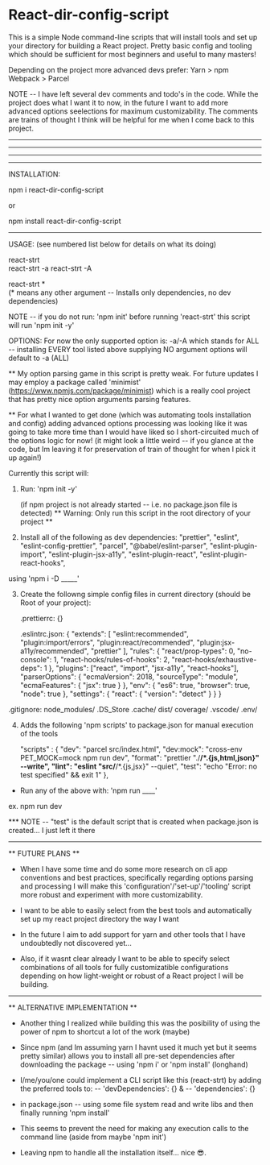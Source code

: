 # React-dir-config-script

This is a simple Node command-line scripts that will install tools and set up your directory for building a React project. Pretty basic config and tooling which should be sufficient for most beginners and useful to many masters! 

Depending on the project more advanced devs prefer:
    Yarn > npm
    Webpack > Parcel

NOTE -- I have left several dev comments and todo's in the code. 
        While the project does what I want it to now, in the future I want to add more advanced options seelections for maximum customizability. The comments are trains of thought I think will be helpful for me when I come back to this project.

-------------------------------------------------------------------------------------------------------
-----------------------------------------------------------
-----------------------
-----------------------

INSTALLATION: 

npm i react-dir-config-script

or

npm install react-dir-config-script

-----------------------

USAGE: 
(see numbered list below for details on what its doing)

react-strt         
react-strt -a
react-strt -A

react-strt *  
(* means any other argument -- Installs only dependencies, no dev dependencies)

NOTE -- if you do not run: 'npm init' before running 'react-strt' this script will run 'npm init -y'

OPTIONS:
For now the only supported option is:
-a/-A
which stands for ALL -- installing EVERY tool listed above 
supplying NO argument options will default to -a (ALL)

** My option parsing game in this script is pretty weak. For future updates I may employ a package called 'minimist' (https://www.npmjs.com/package/minimist) which is a really cool project that has pretty nice option arguments parsing features.

** For what I wanted to get done (which was automating tools installation and config) adding advanced options processing was looking like it was going to take more time than I would have liked so I short-circuited much of the options logic for now! (it might look a little weird -- if you glance at the code, but Im leaving it for preservation of train of thought for when I pick it up again!)

Currently this script will:
1. Run: 'npm init -y' 
   
   (if npm project is not already started -- i.e. no package.json file is detected)
   ** Warning: Only run this script in the root directory of your project **

2. Install all of the following as dev dependencies: 
"prettier",
"eslint",
"eslint-config-prettier",
"parcel",
"@babel/eslint-parser",
"eslint-plugin-import",
"eslint-plugin-jsx-a11y",
"eslint-plugin-react",
"eslint-plugin-react-hooks",

using 'npm i -D _____'

3. Create the followng simple config files in current directory (should be Root of your project):
    
    .prettierrc: {}

    .eslintrc.json: 
{
"extends": [
    "eslint:recommended",
    "plugin:import/errors",
    "plugin:react/recommended",
    "plugin:jsx-a11y/recommended",
    "prettier"
],
"rules": {
    "react/prop-types": 0,
    "no-console": 1,
    "react-hooks/rules-of-hooks": 2,
    "react-hooks/exhaustive-deps": 1
},
"plugins": ["react", "import", "jsx-a11y", "react-hooks"],
"parserOptions": {
    "ecmaVersion": 2018,
    "sourceType": "module",
    "ecmaFeatures": {
    "jsx": true
    }
},
"env": {
    "es6": true,
    "browser": true,
    "node": true
},
"settings": {
    "react": {
    "version": "detect"
        }
    }
}

.gitignore: 
node_modules/
.DS_Store
.cache/
dist/
coverage/
.vscode/
.env/

4. Adds the following 'npm scripts' to package.json for manual execution of the tools

    "scripts" : 
{
"dev": "parcel src/index.html",
"dev:mock": "cross-env PET_MOCK=mock npm run dev",
"format": "prettier \"./**/*.{js,html,json}\" --write",
"lint": "eslint \"src/**/*.{js,jsx}\" --quiet",
"test": "echo \"Error: no test specified\" && exit 1"
},

- Run any of the above with:
'npm run ____'

ex. 
npm run dev

*** NOTE -- "test" is the default script that is created when package.json is created... I just left it there

-----------------------

** FUTURE PLANS **

- When I have some time and do some more research on cli app conventions and best practices, specifically regarding options parsing and processing I will make this 'configuration'/'set-up'/'tooling' script more robust and experiment with more customizability. 

- I want to be able to easily select from the best tools and automatically set up my react project directory the way I want

- In the future I aim to add support for yarn and other tools that I have undoubtedly not discovered yet...

- Also, if it wasnt clear already I want to be able to specify select combinations of all tools for fully customizatible configurations depending on how light-weight or robust of a React project I will be building.

---------------------------------

** ALTERNATIVE IMPLEMENTATION ** 

- Another thing I realized while building this was the posibility of using the power of npm to shortcut a lot of the work (maybe)

- Since npm (and Im assuming yarn I havnt used it much yet but it seems pretty similar) allows you to install all pre-set dependencies after downloading the package -- using 'npm i' or 'npm install' (longhand)

- I/me/you/one could implement a CLI script like this (react-strt) by adding the preferred tools to:
-- 'devDependencies': {}
&
-- 'dependencies': {}

- in package.json -- using some file system read and write libs and then finally running 'npm install'

- This seems to prevent the need for making any execution calls to the command line 
(aside from maybe 'npm init')

- Leaving npm to handle all the installation itself... nice 😎.

